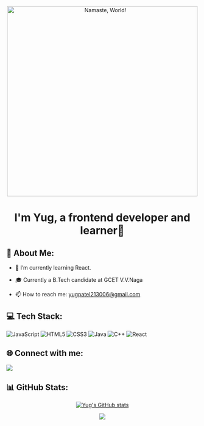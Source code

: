 <p align="center">
  <img src="https://user-images.githubusercontent.com/74038190/226190894-18e959ba-d458-4a94-ac44-790190f2a947.gif" alt="Namaste, World!" style="width: 500px; max-width: 100%; display: inline-block;"/>
</p>

<h1 align="center">I'm Yug, a frontend developer and learner🚀</h1>

<h2>💫 About Me:</h2>

- 🌱 I’m currently learning React.
  
- 🎓 Currently a B.Tech candidate at GCET V.V.Naga
  
- 📫 How to reach me: yugpatel213006@gmail.com

## 💻 Tech Stack:
![JavaScript](https://img.shields.io/badge/javascript-%23323330.svg?style=for-the-badge&logo=javascript&logoColor=%23F7DF1E) ![HTML5](https://img.shields.io/badge/html5-%23E34F26.svg?style=for-the-badge&logo=html5&logoColor=white) ![CSS3](https://img.shields.io/badge/css3-%231572B6.svg?style=for-the-badge&logo=css3&logoColor=white) ![Java](https://img.shields.io/badge/java-%23ED8B00.svg?style=for-the-badge&logo=java&logoColor=white) ![C++](https://img.shields.io/badge/c++-%2300599C.svg?style=for-the-badge&logo=c%2B%2B&logoColor=white) ![React](https://img.shields.io/badge/react-%2320232a.svg?style=for-the-badge&logo=react&logoColor=%2361DAFB)

## 🌐 Connect with me:
<p align="left">

<a href = "https://x.com/yugpatel__"><img src="https://img.icons8.com/fluent/48/000000/twitter.png"/></a>

</p>

## 📊 GitHub Stats:
  
<div align="center">
  <a href="https://github.com/yugp21">
    <img src="https://github-readme-stats.vercel.app/api?username=yugp21&show_icons=true&theme=radical" alt="Yug's GitHub stats" />
  </a>
</div>

<div align="center">
  
  [![](https://visitcount.itsvg.in/api?id=yugp21&label=Profile%20Views&color=0&icon=4&pretty=true)](https://github-visitor-counter-pro.vercel.app)
  
</div>
